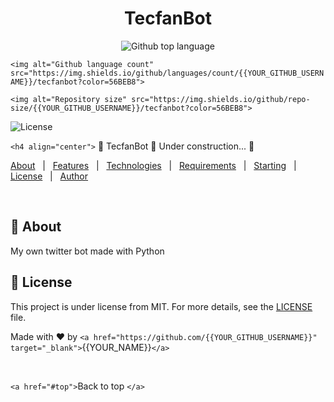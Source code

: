 
<!-- <a href="https://tecfanbot.netlify.app">Demo</a> -->

</div>

<h1 align="center">TecfanBot</h1>

<p align="center">
  <img alt="Github top language" src="https://img.shields.io/github/languages/top/{{YOUR_GITHUB_USERNAME}}/tecfanbot?color=56BEB8">

  `<img alt="Github language count" src="https://img.shields.io/github/languages/count/{{YOUR_GITHUB_USERNAME}}/tecfanbot?color=56BEB8">`

  `<img alt="Repository size" src="https://img.shields.io/github/repo-size/{{YOUR_GITHUB_USERNAME}}/tecfanbot?color=56BEB8">`

<img alt="License" src="https://img.shields.io/github/license/enriquetecfan/tecfanbot?color=56BEB8">

<!-- <img alt="Github issues" src="https://img.shields.io/github/issues/{{YOUR_GITHUB_USERNAME}}/tecfanbot?color=56BEB8" /> -->

<!-- <img alt="Github forks" src="https://img.shields.io/github/forks/{{YOUR_GITHUB_USERNAME}}/tecfanbot?color=56BEB8" /> -->

<!-- <img alt="Github stars" src="https://img.shields.io/github/stars/{{YOUR_GITHUB_USERNAME}}/tecfanbot?color=56BEB8" /> -->

</p>

<!-- Status -->

 `<h4 align="center">`
	🚧  TecfanBot 🚀 Under construction...  🚧

</h4>

[About](#dart-about)   |  
  [Features](#sparkles-features)   |  
  [Technologies](#rocket-technologies)   |  
  [Requirements](#white_check_mark-requirements)   |  
  [Starting](#checkered_flag-starting)   |  
  [License](#memo-license)   |  
  [Author](https://github.com/{{YOUR_GITHUB_USERNAME}})

<br>

## 🎯 About

My own twitter bot made with Python

## 📝 License

This project is under license from MIT. For more details, see the [LICENSE](LICENSE.md) file.

Made with ❤️ by `<a href="https://github.com/{{YOUR_GITHUB_USERNAME}}" target="_blank">`{{YOUR_NAME}}`</a>`

&#xa0;

`<a href="#top">`Back to top `</a>`
